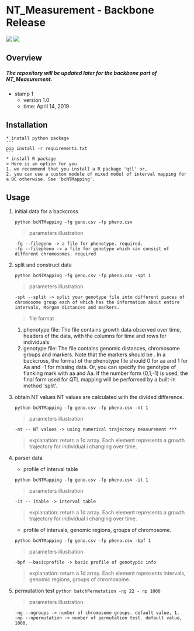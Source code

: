 # NT_Measurement - Backbone Release
![](https://img.shields.io/badge/NT_Measurement-Backbone-519dd9.svg)
![](https://img.shields.io/badge/last_released_date-April_2019-green.svg)
## Overview
##### The repository will be updated later for the backbone part of NT_Measurement.

* stamp 1
    + version 1.0
    + time: April 14, 2019

## Installation
	* install python package
	```
	pip install -r requirements.txt
	```
	* install R package
	> Here is an option for you. 
	1. we recommend that you install a R package 'qtl' or,
	2. you can use a custom module of mixed model of interval mapping for a BC otherwise. See 'bcNTMapping'.

## Usage

1. initial data for a backcross
	```
	python bcNTMapping -fg geno.csv -fp pheno.csv
	```
	> parameters illustration
	```
	-fg --filegeno -> a file for phenotype. required.
	-fp --filepheno -> a file for genotype which can consist of different chromosomes. required
	```

2. split and construct data
	```
	python bcNTMapping -fg geno.csv -fp pheno.csv -spt 1
	```
	> parameters illustration
	```
	-spt --split -> split your genotype file into different pieces of chromosome group each of which has the information about entire intervals, Morgan distances and markers.
	```
	> file format
	1. phenotype file: The file contains growth data observed over time, headers of the data, with the columns for time and rows for individuals.
	2. genotype file: The file contains genomic distances, chromosome groups and markers. Note that the markers should be . In a backcross, the format of the phenotype file should 0 for aa and 1 for Aa and -1 for missing data. Or, you can specify the genotype of flanking mark with aa and Aa. If the number form (0,1,-1) is used, the final form used for QTL mapping will be performed by a built-in method 'split'.

3. obtain NT values
	NT values are calculated with the divided difference.
	```
	python bcNTMapping -fg geno.csv -fp pheno.csv -nt 1
	```
	> parameters illustration
	```
	-nt -- NT values -> using numerical trajectory measurement ***
	```
	> explanation: 
	return a 1d array. Each element represents a growth trajectory for individual i changing over time.

4. parser data
	* profile of interval table 
	```
	python bcNTMapping -fg geno.csv -fp pheno.csv -it 1
	```
	> parameters illustration
	```
	-it -- itable -> interval table
	```
	> explanation: 
	return a 1d array. Each element represents a growth trajectory for individual i changing over time.
	* profile of intervals, genomic regions, groups of chromosome.
	```
	python bcNTMapping -fg geno.csv -fp pheno.csv -bpf 1
	```
	> parameters illustration
	```
	-bpf --basicprofile -> basic profile of genotypic info
	```
	> explanation: 
	return a 1d array. Each element represents intervals, genomic regions, groups of chromosome.

5. permutation test
	```python batchPermutation -ng 22 - np 1000```
	> parameters illustration
	```
	-ng --ngroups -> number of chromosome groups. default value, 1.
	-np --npermutation -> number of permutation test. default value, 1000.
	```